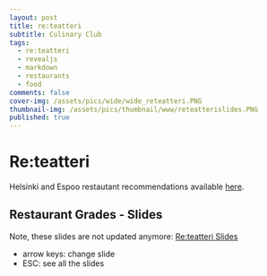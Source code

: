 ```yaml
---
layout: post
title: re:teatteri
subtitle: Culinary Club
tags:
  - re:teatteri
  - revealjs
  - markdown
  - restaurants
  - food
comments: false
cover-img: /assets/pics/wide/wide_reteatteri.PNG
thumbnail-img: /assets/pics/thumbnail/www/reteatterislides.PNG
published: true
---
```


# Re:teatteri
Helsinki and Espoo restautant recommendations available [here](https://safka.shinyapps.io/restaurants/).

## Restaurant Grades - Slides
Note, these slides are not updated anymore: [Re:teatteri Slides](https://talonendm.github.io/Reteatteri2/)
- arrow keys: change slide
- ESC: see all the slides

